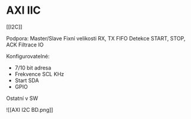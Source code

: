 # AXI IIC

[[I2C]]

Podpora:
Master/Slave
Fixní velikosti RX, TX FIFO
Detekce START, STOP, ACK
Filtrace IO

Konfigurovatelné:
- 7/10 bit adresa
- Frekvence SCL KHz
- Start SDA
- GPIO

Ostatní v SW

![[AXI I2C BD.png]]